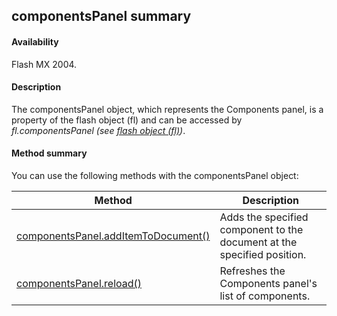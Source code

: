 ## componentsPanel summary

#### Availability

Flash MX 2004.

#### Description

The componentsPanel object, which represents the Components panel, is a property of the flash object (fl) and can be accessed by *fl.componentsPanel (see [flash object (fl)](../flash_object_(fl)/fl_summary.md))*.

#### Method summary

You can use the following methods with the componentsPanel object:

| **Method**                                                                  | **Description**                                                         |
|-----------------------------------------------------------------------------|-------------------------------------------------------------------------|
| [componentsPanel.addItemToDocument()](../componentsPanel_object/componentsPanel.md) | Adds the specified component to the document at the specified position. |
| [componentsPanel.reload()](../componentsPanel_object/componentsPane1.md)                                   | Refreshes the Components panel's list of components.                    |

<span id="componentsPanel.addItemToDocument()" class="anchor"></span>

